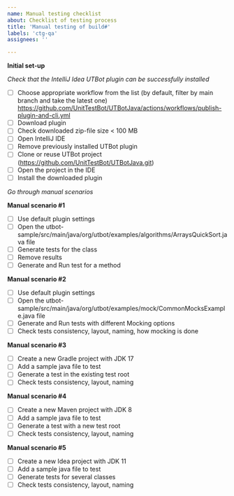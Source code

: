 ```yaml
---
name: Manual testing checklist
about: Checklist of testing process
title: 'Manual testing of build#'
labels: 'ctg-qa'
assignees: ''

---
```


**Initial set-up**

*Check that the IntelliJ Idea UTBot plugin can be successfully installed*

- [ ] Choose appropriate workflow from the list (by default, filter by main branch and take the latest one) https://github.com/UnitTestBot/UTBotJava/actions/workflows/publish-plugin-and-cli.yml
- [ ] Download plugin
- [ ] Check downloaded zip-file size < 100 MB
- [ ] Open IntelliJ IDE
- [ ] Remove previously installed UTBot plugin
- [ ] Clone or reuse UTBot project (https://github.com/UnitTestBot/UTBotJava.git)
- [ ] Open the project in the IDE
- [ ] Install the downloaded plugin

*Go through manual scenarios*

**Manual scenario #1**

- [ ] Use default plugin settings
- [ ] Open the utbot-sample/src/main/java/org/utbot/examples/algorithms/ArraysQuickSort.java file
- [ ] Generate tests for the class
- [ ] Remove results
- [ ] Generate and Run test for a method
 
**Manual scenario #2**

- [ ] Use default plugin settings
- [ ] Open the utbot-sample/src/main/java/org/utbot/examples/mock/CommonMocksExample.java file
- [ ] Generate and Run tests with different Mocking options
- [ ] Check tests consistency, layout, naming, how mocking is done
 
**Manual scenario #3**

- [ ] Create a new Gradle project with JDK 17
- [ ] Add a sample java file to test
- [ ] Generate a test in the existing test root
- [ ] Check tests consistency, layout, naming
 
**Manual scenario #4**

- [ ] Create a new Maven project with JDK 8
- [ ] Add a sample java file to test
- [ ] Generate a test with a new test root
- [ ] Check tests consistency, layout, naming

**Manual scenario #5**

- [ ] Create a new Idea project with JDK 11
- [ ] Add a sample java file to test
- [ ] Generate tests for several classes
- [ ] Check tests consistency, layout, naming
